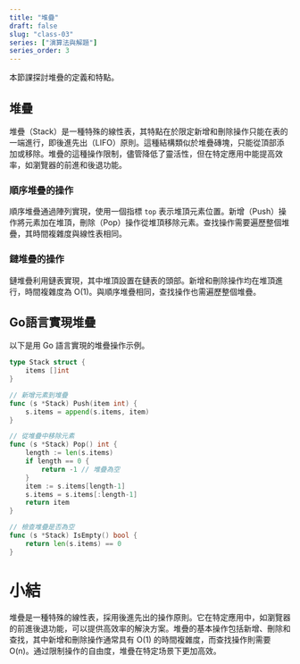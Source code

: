 ```yaml
---
title: "堆疊"
draft: false
slug: "class-03"
series: ["演算法與解題"]
series_order: 3
---
```

本節課探討堆疊的定義和特點。

## 堆疊
堆疊（Stack）是一種特殊的線性表，其特點在於限定新增和刪除操作只能在表的一端進行，即後進先出（LIFO）原則。這種結構類似於堆疊磚塊，只能從頂部添加或移除。堆疊的這種操作限制，儘管降低了靈活性，但在特定應用中能提高效率，如瀏覽器的前進和後退功能。

### 順序堆疊的操作
順序堆疊通過陣列實現，使用一個指標 `top` 表示堆頂元素位置。新增（Push）操作將元素加在堆頂，刪除（Pop）操作從堆頂移除元素。查找操作需要遍歷整個堆疊，其時間複雜度與線性表相同。

### 鏈堆疊的操作
鏈堆疊利用鏈表實現，其中堆頂設置在鏈表的頭部。新增和刪除操作均在堆頂進行，時間複雜度為 O(1)。與順序堆疊相同，查找操作也需遍歷整個堆疊。

## Go語言實現堆疊
以下是用 Go 語言實現的堆疊操作示例。

```go
type Stack struct {
    items []int
}

// 新增元素到堆疊
func (s *Stack) Push(item int) {
    s.items = append(s.items, item)
}

// 從堆疊中移除元素
func (s *Stack) Pop() int {
    length := len(s.items)
    if length == 0 {
        return -1 // 堆疊為空
    }
    item := s.items[length-1]
    s.items = s.items[:length-1]
    return item
}

// 檢查堆疊是否為空
func (s *Stack) IsEmpty() bool {
    return len(s.items) == 0
}
```

# 小結
堆疊是一種特殊的線性表，採用後進先出的操作原則。它在特定應用中，如瀏覽器的前進後退功能，可以提供高效率的解決方案。堆疊的基本操作包括新增、刪除和查找，其中新增和刪除操作通常具有 O(1) 的時間複雜度，而查找操作則需要 O(n)。通过限制操作的自由度，堆疊在特定场景下更加高效。